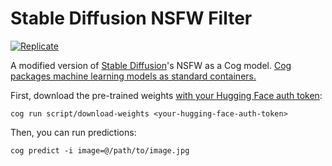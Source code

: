 # Stable Diffusion NSFW Filter

[![Replicate](https://replicate.com/m1guelpf/nsfw-filter/badge)](https://replicate.com/m1guelpf/nsfw-filter)

A modified version of [Stable Diffusion](https://huggingface.co/runwayml/stable-diffusion-v1-5)'s NSFW as a Cog model. [Cog packages machine learning models as standard containers.](https://github.com/replicate/cog)

First, download the pre-trained weights [with your Hugging Face auth token](https://huggingface.co/settings/tokens):

    cog run script/download-weights <your-hugging-face-auth-token>

Then, you can run predictions:

    cog predict -i image=@/path/to/image.jpg
